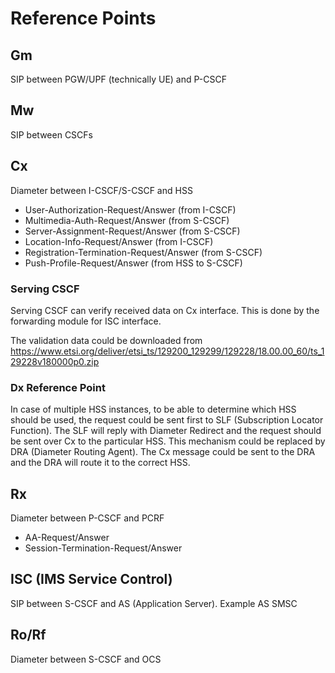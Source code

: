 # Reference Points


## Gm
SIP between PGW/UPF (technically UE) and P-CSCF


## Mw
SIP between CSCFs


## Cx
Diameter between I-CSCF/S-CSCF and HSS
- User-Authorization-Request/Answer (from I-CSCF)
- Multimedia-Auth-Request/Answer (from S-CSCF)
- Server-Assignment-Request/Answer (from S-CSCF)
- Location-Info-Request/Answer (from I-CSCF)
- Registration-Termination-Request/Answer (from S-CSCF)
- Push-Profile-Request/Answer (from HSS to S-CSCF)

### Serving CSCF
Serving CSCF can verify received data on Cx interface. This is done by the forwarding module for ISC interface.

The validation data could be downloaded from https://www.etsi.org/deliver/etsi_ts/129200_129299/129228/18.00.00_60/ts_129228v180000p0.zip

### Dx Reference Point
In case of multiple HSS instances, to be able to determine which HSS should be used,
the request could be sent first to SLF (Subscription Locator Function). The SLF
will reply with Diameter Redirect and the request should be sent over Cx to the
particular HSS. This mechanism could be replaced by DRA (Diameter Routing Agent).
The Cx message could be sent to the DRA and the DRA will route it to the correct HSS.


## Rx
Diameter between P-CSCF and PCRF
- AA-Request/Answer
- Session-Termination-Request/Answer


## ISC (IMS Service Control)
SIP between S-CSCF and AS (Application Server). Example AS SMSC


## Ro/Rf
Diameter between S-CSCF and OCS
